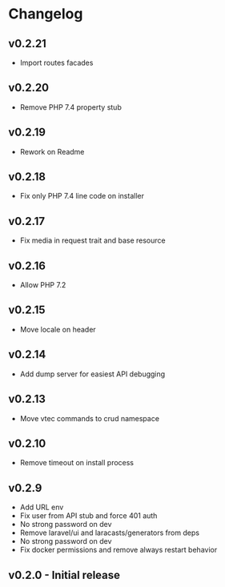 # Changelog

## v0.2.21

* Import routes facades

## v0.2.20

* Remove PHP 7.4 property stub

## v0.2.19

* Rework on Readme

## v0.2.18

* Fix only PHP 7.4 line code on installer

## v0.2.17

* Fix media in request trait and base resource

## v0.2.16

* Allow PHP 7.2

## v0.2.15

* Move locale on header

## v0.2.14

* Add dump server for easiest API debugging

## v0.2.13

* Move vtec commands to crud namespace

## v0.2.10

* Remove timeout on install process

## v0.2.9

* Add URL env
* Fix user from API stub and force 401 auth
* No strong password on dev
* Remove laravel/ui and laracasts/generators from deps
* No strong password on dev
* Fix docker permissions and remove always restart behavior

## v0.2.0 - Initial release
